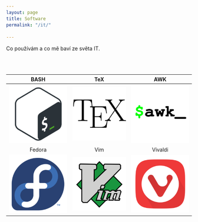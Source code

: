 ```yaml
---
layout: page
title: Software
permalink: "/it/"

---
```

Co používám a co mě baví ze světa IT.


 <br>	<br>


 | BASH  | TeX | AWK |
| :---: | :---: | :---: |
| ![bash](/fotky/f-bash.png) | ![TeX](/fotky/f-tex.png) | ![AWK](/fotky/f-awk.png) |
| Fedora  | Vim | Vivaldi |
| ![Fedora](/fotky/f-fedora.png)| ![Vim](/fotky/f-vim.png) | ![Vivaldi](/fotky/f-vivaldi.png) 

